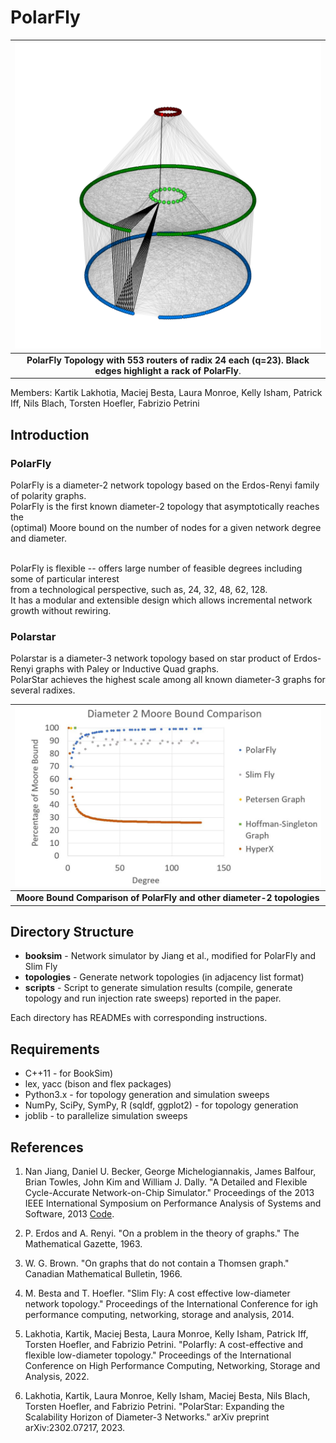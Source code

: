 # PolarFly 
|![PolarFly Topology with 553 routers of radix 24 each (q=23).](polarfly.png)|
|:--:|
|**PolarFly Topology with 553 routers of radix 24 each (q=23). Black edges highlight a rack of PolarFly**.|


Members: Kartik Lakhotia, Maciej Besta, Laura Monroe, Kelly Isham, Patrick Iff, Nils Blach, Torsten Hoefler, Fabrizio Petrini

## Introduction

### PolarFly
PolarFly is a diameter-2 network topology based on the 
Erdos-Renyi family of polarity
graphs. <br />
PolarFly is the first known diameter-2
topology that asymptotically reaches the <br />
(optimal) Moore bound on the
number of nodes for a given network degree and diameter.<br /><br />


PolarFly is flexible -- offers large number of feasible degrees
including some of particular interest <br /> 
from a technological perspective, such as, 24, 32, 48, 62, 128. <br />
It has a modular and extensible design which allows incremental
network growth without rewiring.


### Polarstar
Polarstar is a diameter-3 network topology based on star product of Erdos-Renyi graphs with
Paley or Inductive Quad graphs. <br />
PolarStar achieves the highest scale among all known diameter-3 graphs for several radixes.


|![Moore bound comparison of different diameter-2 topologies](moore_bound_comparison.JPG)|
|:--:|
|**Moore Bound Comparison of PolarFly and other diameter-2 topologies**|


## Directory Structure
- **booksim** - Network simulator by Jiang et al., modified for PolarFly and Slim Fly
- **topologies** - Generate network topologies (in adjacency list format)
- **scripts** - Script to generate simulation results (compile, generate topology and run injection rate sweeps) reported in the paper.

Each directory has READMEs with corresponding instructions.


## Requirements
- C++11 - for BookSim)
- lex, yacc (bison and flex packages)
- Python3.x - for topology generation and simulation sweeps
- NumPy, SciPy, SymPy, R (sqldf, ggplot2) - for topology generation
- joblib - to parallelize simulation sweeps


## References 

1. Nan Jiang, Daniel U. Becker, George Michelogiannakis, James Balfour, Brian Towles, John Kim and William J. Dally. "A Detailed and Flexible Cycle-Accurate Network-on-Chip Simulator." Proceedings of the 2013 IEEE International Symposium on Performance Analysis of Systems and Software, 2013 [Code](https://github.com/booksim/booksim2).

2. P. Erdos and A. Renyi. "On a problem in the theory of graphs." The Mathematical Gazette, 1963.

3. W. G. Brown. "On graphs that do not contain a Thomsen graph." Canadian Mathematical Bulletin, 1966.

4. M. Besta and T. Hoefler. "Slim Fly: A cost effective low-diameter network topology." Proceedings of the International Conference for igh performance computing, networking, storage and analysis, 2014.

5. Lakhotia, Kartik, Maciej Besta, Laura Monroe, Kelly Isham, Patrick Iff, Torsten Hoefler, and Fabrizio Petrini. "Polarfly: A cost-effective and flexible low-diameter topology." Proceedings of the International Conference on High Performance Computing, Networking, Storage and Analysis, 2022.

6. Lakhotia, Kartik, Laura Monroe, Kelly Isham, Maciej Besta, Nils Blach, Torsten Hoefler, and Fabrizio Petrini. "PolarStar: Expanding the Scalability Horizon of Diameter-3 Networks." arXiv preprint arXiv:2302.07217, 2023.
